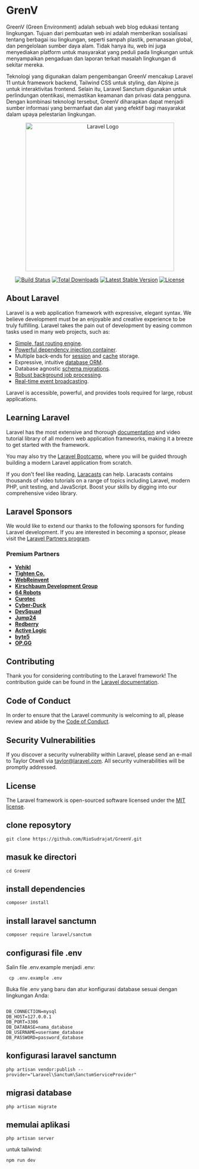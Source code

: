 # GrenV

GreenV (Green Environment) adalah sebuah web blog edukasi tentang lingkungan. Tujuan dari pembuatan web ini adalah memberikan sosialisasi tentang berbagai isu lingkungan, seperti sampah plastik, pemanasan global, dan pengelolaan sumber daya alam. Tidak hanya itu, web ini juga menyediakan platform untuk masyarakat yang peduli pada lingkungan untuk menyampaikan pengaduan dan laporan terkait masalah lingkungan di sekitar mereka.

Teknologi yang digunakan dalam pengembangan GreenV mencakup Laravel 11 untuk framework backend, Tailwind CSS untuk styling, dan Alpine.js untuk interaktivitas frontend. Selain itu, Laravel Sanctum digunakan untuk perlindungan otentikasi, memastikan keamanan dan privasi data pengguna. Dengan kombinasi teknologi tersebut, GreenV diharapkan dapat menjadi sumber informasi yang bermanfaat dan alat yang efektif bagi masyarakat dalam upaya pelestarian lingkungan.

<p align="center"><a href="https://laravel.com" target="_blank"><img src="https://raw.githubusercontent.com/laravel/art/master/logo-lockup/5%20SVG/2%20CMYK/1%20Full%20Color/laravel-logolockup-cmyk-red.svg" width="400" alt="Laravel Logo"></a></p>

<p align="center">
<a href="https://github.com/laravel/framework/actions"><img src="https://github.com/laravel/framework/workflows/tests/badge.svg" alt="Build Status"></a>
<a href="https://packagist.org/packages/laravel/framework"><img src="https://img.shields.io/packagist/dt/laravel/framework" alt="Total Downloads"></a>
<a href="https://packagist.org/packages/laravel/framework"><img src="https://img.shields.io/packagist/v/laravel/framework" alt="Latest Stable Version"></a>
<a href="https://packagist.org/packages/laravel/framework"><img src="https://img.shields.io/packagist/l/laravel/framework" alt="License"></a>
</p>

## About Laravel

Laravel is a web application framework with expressive, elegant syntax. We believe development must be an enjoyable and creative experience to be truly fulfilling. Laravel takes the pain out of development by easing common tasks used in many web projects, such as:

- [Simple, fast routing engine](https://laravel.com/docs/routing).
- [Powerful dependency injection container](https://laravel.com/docs/container).
- Multiple back-ends for [session](https://laravel.com/docs/session) and [cache](https://laravel.com/docs/cache) storage.
- Expressive, intuitive [database ORM](https://laravel.com/docs/eloquent).
- Database agnostic [schema migrations](https://laravel.com/docs/migrations).
- [Robust background job processing](https://laravel.com/docs/queues).
- [Real-time event broadcasting](https://laravel.com/docs/broadcasting).

Laravel is accessible, powerful, and provides tools required for large, robust applications.

## Learning Laravel

Laravel has the most extensive and thorough [documentation](https://laravel.com/docs) and video tutorial library of all modern web application frameworks, making it a breeze to get started with the framework.

You may also try the [Laravel Bootcamp](https://bootcamp.laravel.com), where you will be guided through building a modern Laravel application from scratch.

If you don't feel like reading, [Laracasts](https://laracasts.com) can help. Laracasts contains thousands of video tutorials on a range of topics including Laravel, modern PHP, unit testing, and JavaScript. Boost your skills by digging into our comprehensive video library.

## Laravel Sponsors

We would like to extend our thanks to the following sponsors for funding Laravel development. If you are interested in becoming a sponsor, please visit the [Laravel Partners program](https://partners.laravel.com).

### Premium Partners

- **[Vehikl](https://vehikl.com/)**
- **[Tighten Co.](https://tighten.co)**
- **[WebReinvent](https://webreinvent.com/)**
- **[Kirschbaum Development Group](https://kirschbaumdevelopment.com)**
- **[64 Robots](https://64robots.com)**
- **[Curotec](https://www.curotec.com/services/technologies/laravel/)**
- **[Cyber-Duck](https://cyber-duck.co.uk)**
- **[DevSquad](https://devsquad.com/hire-laravel-developers)**
- **[Jump24](https://jump24.co.uk)**
- **[Redberry](https://redberry.international/laravel/)**
- **[Active Logic](https://activelogic.com)**
- **[byte5](https://byte5.de)**
- **[OP.GG](https://op.gg)**

## Contributing

Thank you for considering contributing to the Laravel framework! The contribution guide can be found in the [Laravel documentation](https://laravel.com/docs/contributions).

## Code of Conduct

In order to ensure that the Laravel community is welcoming to all, please review and abide by the [Code of Conduct](https://laravel.com/docs/contributions#code-of-conduct).

## Security Vulnerabilities

If you discover a security vulnerability within Laravel, please send an e-mail to Taylor Otwell via [taylor@laravel.com](mailto:taylor@laravel.com). All security vulnerabilities will be promptly addressed.

## License

The Laravel framework is open-sourced software licensed under the [MIT license](https://opensource.org/licenses/MIT).

## clone reposytory

<pre><code>git clone https://github.com/RioSudrajat/GreenV.git</code></pre>

## masuk ke directori

<pre><code>cd GreenV</code></pre>

## install dependencies

<pre><code>composer install</code></pre>

## install laravel sanctumn

<pre><code>composer require laravel/sanctum</code></pre>

## configurasi file .env
Salin file .env.example menjadi .env:
<pre><code> cp .env.example .env</code></pre>
Buka file .env yang baru dan atur konfigurasi database sesuai dengan lingkungan Anda:
<pre><code> 
DB_CONNECTION=mysql
DB_HOST=127.0.0.1
DB_PORT=3306
DB_DATABASE=nama_database
DB_USERNAME=username_database
DB_PASSWORD=password_database
</code></pre>

## konfigurasi laravel sanctumn
<pre><code>php artisan vendor:publish --provider="Laravel\Sanctum\SanctumServiceProvider"</code></pre>

## migrasi database
<pre><code>php artisan migrate</code></pre>

## memulai aplikasi
<pre><code>php artisan server</code></pre>
untuk tailwind:
<pre><code>npm run dev</code></pre>
